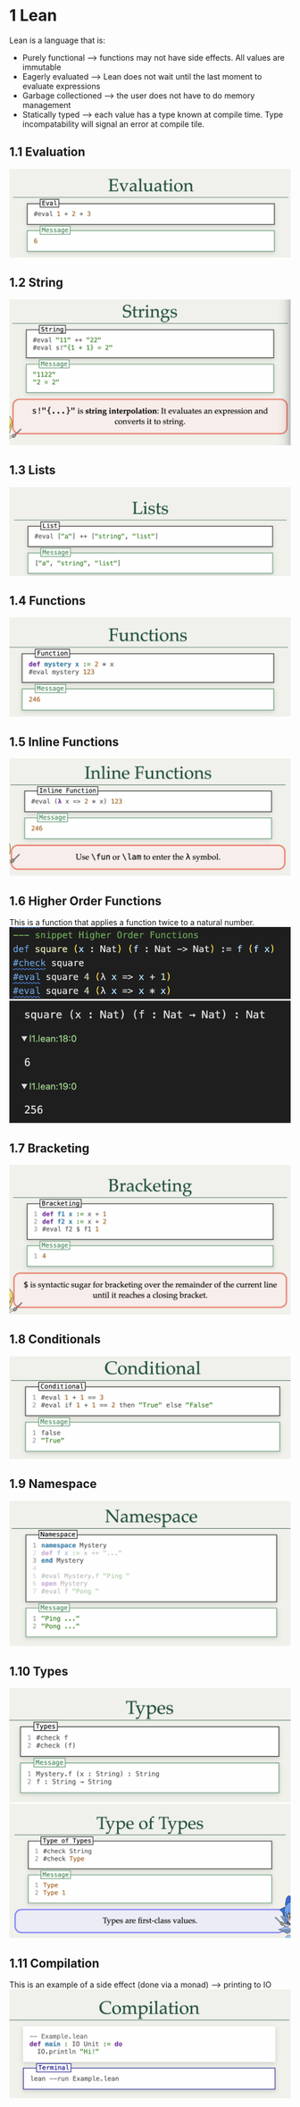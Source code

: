 
# 1 Lean
Lean is a language that is:
* Purely functional ⟶ functions may not have side effects. All values are immutable
* Eagerly evaluated ⟶ Lean does not wait until the last moment to evaluate expressions
* Garbage collectioned ⟶ the user does not have to do memory management
* Statically typed ⟶ each value has a type known at compile time. Type incompatability will signal an error at compile tile.

## 1.1 Evaluation
![](../../attachments/Pasted%20image%2020250331154024.png)

## 1.2 String
![](../../attachments/Pasted%20image%2020250331154032.png)

## 1.3 Lists
![](../../attachments/Pasted%20image%2020250331154038.png)

## 1.4 Functions
![](../../attachments/Pasted%20image%2020250331154046.png)

## 1.5 Inline Functions
![](../../attachments/Pasted%20image%2020250331154056.png)

## 1.6 Higher Order Functions
This is a function that applies a function twice to a natural number.
![](../../attachments/Pasted%20image%2020250331154324.png)
![](../../attachments/Pasted%20image%2020250331154343.png)

## 1.7 Bracketing
![](../../attachments/Pasted%20image%2020250331154105.png)

## 1.8 Conditionals
![](../../attachments/Pasted%20image%2020250331154116.png)

## 1.9 Namespace
![](../../attachments/Pasted%20image%2020250331154146.png)

## 1.10 Types
![](../../attachments/Pasted%20image%2020250331154153.png)
![](../../attachments/Pasted%20image%2020250331154157.png)

## 1.11 Compilation
This is an example of a side effect (done via a monad) ⟶ printing to IO
![](../../attachments/Pasted%20image%2020250331154207.png)
